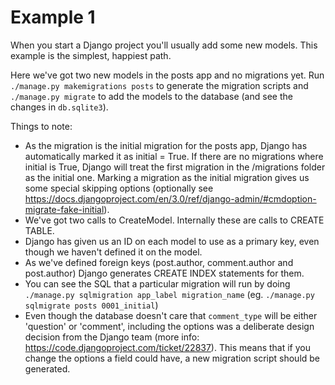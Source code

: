 # Example 1

When you start a Django project you'll usually add some new models. This example is the simplest,
happiest path.

Here we've got two new models in the posts app and no migrations yet. Run
`./manage.py makemigrations posts` to generate the migration scripts and `./manage.py migrate` to add the models to the
database (and see the changes in `db.sqlite3`).

Things to note:
- As the migration is the initial migration for the posts app, Django has automatically marked it
as initial = True. If there are no migrations where initial is True, Django will treat the first
migration in the /migrations folder as the initial one. Marking a migration as the initial migration
gives us some special skipping options (optionally see https://docs.djangoproject.com/en/3.0/ref/django-admin/#cmdoption-migrate-fake-initial).
- We've got two calls to CreateModel. Internally these are calls to CREATE TABLE.
- Django has given us an ID on each model to use as a primary key, even though we haven't defined it on the model.
- As we've defined foreign keys (post.author, comment.author and post.author) Django generates CREATE INDEX statements for them.
- You can see the SQL that a particular migration will run by doing `./manage.py sqlmigration app_label migration_name` (eg. `./manage.py sqlmigrate posts 0001_initial`)
- Even though the database doesn't care that `comment_type` will be either 'question' or 'comment', including the options was a deliberate design decision from the Django team (more info: https://code.djangoproject.com/ticket/22837). This means that if you change the options a field could have, a new migration script should be generated.
